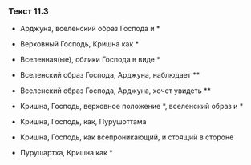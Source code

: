 ### Текст 11.3

- Арджуна, вселенский образ Господа и *

- Верховный Господь, Кришна как *

- Вселенная(ые), облики Господа в виде *

- Вселенский образ Господа, Арджуна, наблюдает **

- Вселенский образ Господа, Арджуна, хочет увидеть **

- Кришна, Господь, верховное положение *, вселенский образ и *

- Кришна, Господь, как, Пурушоттама

- Кришна, Господь, как всепроникающий, и стоящий в стороне

- Пурушартха, Кришна как *
	
